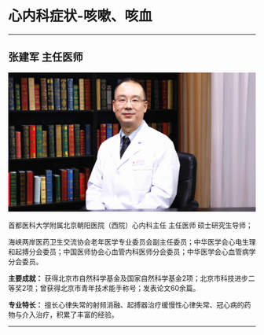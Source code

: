 # 心内科症状-咳嗽、咳血

---

## 张建军 主任医师

![1679382882787](image/c06_073/1679382882787.png)

首都医科大学附属北京朝阳医院（西院）心内科主任 主任医师 硕士研究生导师；

海峡两岸医药卫生交流协会老年医学专业委员会副主任委员；中华医学会心电生理和起搏分会委员；中国医师协会心血管内科医师分会委员；中华医学会心血管病学分会委员。


**主要成就：** 获得北京市自然科学基金及国家自然科学基金2项；北京市科技进步二等奖2项；曾获得北京市青年技术能手称号；发表论文60余篇。


**专业特长：** 擅长心律失常的射频消融、起搏器治疗缓慢性心律失常、冠心病的药物与介入治疗，积累了丰富的经验。

---

